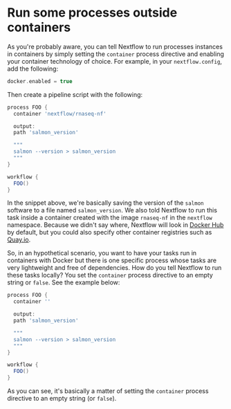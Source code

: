 # Run some processes outside containers

As you're probably aware, you can tell Nextflow to run processes instances 
in containers by simply setting the `container` process directive and 
enabling your container technology of choice. For example, in your 
`nextflow.config`, add the following:

```Groovy
docker.enabled = true
```

Then create a pipeline script with the following:

```Groovy
process FOO {
  container 'nextflow/rnaseq-nf'

  output:
  path 'salmon_version'

  """
  salmon --version > salmon_version
  """
}

workflow {
  FOO()
}
```

In the snippet above, we're basically saving the version of the `salmon` 
software to a file named `salmon_version`. We also told Nextflow to run this 
task inside a container created with the image `rnaseq-nf` in the `nextflow` 
namespace. Because we didn't say where, Nextflow will look in [Docker Hub](https://hub.docker.com)
 by default, but you could also specify other container registries such as 
[Quay.io](https://quay.io).

So, in an hypothetical scenario, you want to have your tasks run in containers 
with Docker but there is one specific process whose tasks are very lightweight 
and free of dependencies. How do you tell Nextflow to run these tasks locally? 
You set the `container` process directive to an empty string or `false`. See 
the example below:

```Groovy
process FOO {
  container ''

  output:
  path 'salmon_version'

  """
  salmon --version > salmon_version
  """
}

workflow {
  FOO()
}
```

As you can see, it's basically a matter of setting the `container` process 
directive to an empty string (or `false`).
